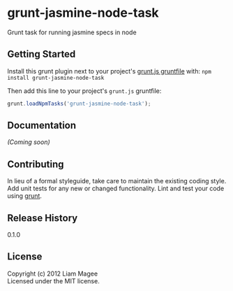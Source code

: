 # grunt-jasmine-node-task

Grunt task for running jasmine specs in node

## Getting Started
Install this grunt plugin next to your project's [grunt.js gruntfile][getting_started] with: `npm install grunt-jasmine-node-task`

Then add this line to your project's `grunt.js` gruntfile:

```javascript
grunt.loadNpmTasks('grunt-jasmine-node-task');
```

[grunt]: https://github.com/cowboy/grunt
[getting_started]: https://github.com/cowboy/grunt/blob/master/docs/getting_started.md

## Documentation
_(Coming soon)_

## Contributing
In lieu of a formal styleguide, take care to maintain the existing coding style. Add unit tests for any new or changed functionality. Lint and test your code using [grunt][grunt].

## Release History
0.1.0

## License
Copyright (c) 2012 Liam Magee  
Licensed under the MIT license.
